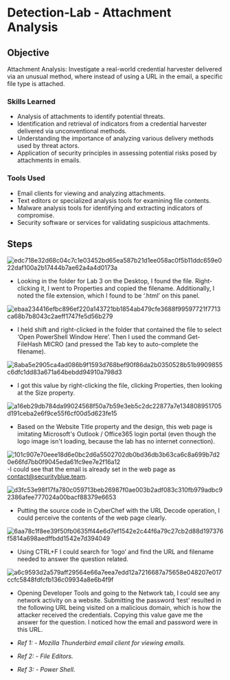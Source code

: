 # Detection-Lab - Attachment Analysis

## Objective

Attachment Analysis: Investigate a real-world credential harvester delivered via an unusual method, where instead of using a URL in the email, a specific file type is attached.

### Skills Learned

- Analysis of attachments to identify potential threats.
- Identification and retrieval of indicators from a credential harvester delivered via unconventional methods.
- Understanding the importance of analyzing various delivery methods used by threat actors.
- Application of security principles in assessing potential risks posed by attachments in emails.

### Tools Used

- Email clients for viewing and analyzing attachments.
- Text editors or specialized analysis tools for examining file contents.
- Malware analysis tools for identifying and extracting indicators of compromise.
- Security software or services for validating suspicious attachments.

## Steps

![edc718e32d68c04c7c1e03452bd65ea587b21d1ee058ac0f5b11ddc659e022daf100a2b17444b7ae62a4a4d0173a](https://github.com/ayalasecurity/Detection-Lab/assets/157613993/fe93b4e8-0845-437f-9024-09e84d7e3668)
- Looking in the folder for Lab 3 on the Desktop, I found the file. Right-clicking it, I went to Properties and copied the filename. Additionally, I noted the file extension, which I found to be ‘.html’ on this panel.

![ebaa234416efbc896ef220a143721bb1854ab479cfe3688f99597721f7713ca68b7b8043c2aeff1747fe5d56b279](https://github.com/ayalasecurity/Detection-Lab/assets/157613993/6f60573a-e397-45a0-a97e-32f8bd513040)
- I held shift and right-clicked in the folder that contained the file to select ‘Open PowerShell Window Here’. Then I used the command Get-FileHash MICRO (and pressed the Tab key to auto-complete the filename).

![8aba5e2905ca4ad086b9f1593d768bef90f86da2b0350528b51b9909855c6dfc1dd83a671a64bebdd94910a798d3](https://github.com/ayalasecurity/Detection-Lab/assets/157613993/a0388104-8af5-4dba-8493-6a638d9c98c4)
- I got this value by right-clicking the file, clicking Properties, then looking at the Size property.

![a16eb29db784da99024568f50a7b59e3eb5c2dc22877a7e134808951705d191ceba2e6f9ce55f6cf00d5d623fe15](https://github.com/ayalasecurity/Detection-Lab/assets/157613993/d6d94dc4-8ce8-4109-b16c-34c2a42b54d2)
- Based on the Website Title property and the design, this web page is imitating Microsoft's Outlook / Office365 login portal (even though the logo image isn't loading, because the lab has no internet connection).

![101c907e70eee18d6e0bc2d6a5502702db0bd36db3b63ca6c8a699b7d20e66fd7bb0f9045eda61fc9ee7e2f16a12](https://github.com/ayalasecurity/Detection-Lab/assets/157613993/3d78abb1-8d0b-4d70-8366-f5259f85f3c9)
-I could see that the email is already set in the web page as contact@securityblue.team.

![d3fc53e98f17fa780c059713beb26987f0ae003b2adf083c310fb979adbc92386afee777024a00bacf88379e6653](https://github.com/ayalasecurity/Detection-Lab/assets/157613993/4acee737-ba3b-4ae3-9d15-c3207073beb2)
- Putting the source code in CyberChef with the URL Decode operation, I could perceive the contents of the web page clearly.

![6aa78c1f8ee39f50fb0635ff44e6d7ef1542e2c44f6a79c27cb2d88d197376f5814a698aedffbdd1542e7d394049](https://github.com/ayalasecurity/Detection-Lab/assets/157613993/7b59e557-d468-4d8e-bbb2-ce2f682e4804)
- Using CTRL+F I could search for ‘logo’ and find the URL and filename needed to answer the question related.

![a6c9593d2a579aff29564e66a7eea7edd12a7216687a75658e048207e017ccfc5848fdfcfb136c09934a8e6b4f9f](https://github.com/ayalasecurity/Detection-Lab/assets/157613993/55647b53-3e50-44d3-9666-ea8fdfbeca34)
- Opening Developer Tools and going to the Network tab, I could see any network activity on a website. Submitting the password ‘test’ resulted in the following URL being visited on a malicious domain, which is how the attacker received the credentials. Copying this value gave me the answer for the question. I noticed how the email and password were in this URL.


- *Ref 1: - Mozilla Thunderbird email client for viewing emails.*
- *Ref 2: - File Editors.*
- *Ref 3: - Power Shell.*
